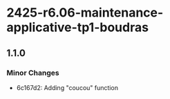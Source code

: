 # 2425-r6.06-maintenance-applicative-tp1-boudras

## 1.1.0

### Minor Changes

- 6c167d2: Adding "coucou" function
